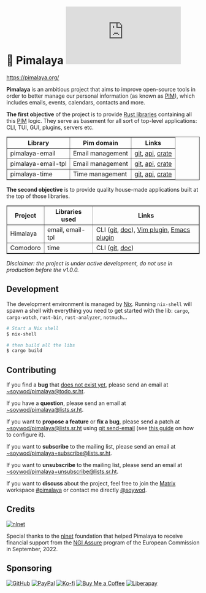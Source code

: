 # 💼 Pimalaya [![Matrix](https://img.shields.io/matrix/pimalaya:matrix.org?color=success&label=chat)](https://matrix.to/#/#pimalaya:matrix.org)

https://pimalaya.org/

**Pimalaya** is an ambitious project that aims to improve open-source tools in order to better manage our personal information (as known as [PIM]), which includes emails, events, calendars, contacts and more.

**The first objective** of the project is to provide [Rust libraries](https://git.sr.ht/~soywod/pimalaya) containing all this [PIM] logic. They serve as basement for all sort of top-level applications: CLI, TUI, GUI, plugins, servers etc.

<table border="1">
  <thead>
    <tr>
      <th>Library</th>
      <th>
        Pim domain
      </th>
      <th>Links</th>
    </tr>
  </thead>
  <tbody>
    <tr>
      <td>pimalaya-email</td>
      <td>Email management</td>
      <td>
        <a href="https://git.sr.ht/~soywod/pimalaya/tree/master/item/email/README.md">git</a>,
        <a href="https://docs.rs/pimalaya-email/latest/pimalaya_email/">api</a>,
        <a href="https://crates.io/crates/pimalaya-email">crate</a>
      </td>
    </tr>
    <tr>
      <td>pimalaya-email-tpl</td>
      <td>Email management</td>
      <td>
        <a href="https://git.sr.ht/~soywod/pimalaya/tree/master/item/email-tpl/README.md">git</a>,
        <a href="https://docs.rs/pimalaya-email-tpl/latest/pimalaya_email_tpl/">api</a>,
        <a href="https://crates.io/crates/pimalaya-email-tpl">crate</a>
      </td>
    </tr>
    <tr>
      <td>pimalaya-time</td>
      <td>
        Time management
      </td>
      <td>
        <a href="https://git.sr.ht/~soywod/pimalaya/tree/master/item/time/README.md">git</a>,
        <a href="https://docs.rs/pimalaya-time/latest/pimalaya_time/">api</a>,
        <a href="https://crates.io/crates/pimalaya-time">crate</a>
      </td>
    </tr>
  </tbody>
</table>

**The second objective** is to provide quality house-made applications built at the top of those libraries.

<table border="1">
  <thead>
    <tr>
      <th>Project</th>
      <th>Libraries used</th>
      <th>Links</th>
    </tr>
  </thead>
  <tbody>
    <tr>
      <td>Himalaya</td>
      <td>email, email-tpl</td>
      <td>
        CLI (<a href="https://github.com/soywod/himalaya">git</a>, <a href="https://pimalaya.org/himalaya/">doc</a>),
        <a href="https://git.sr.ht/~soywod/himalaya-vim">Vim plugin</a>,
        <a href="https://github.com/dantecatalfamo/himalaya-emacs">Emacs plugin</a>
      </td>
    </tr>
    <tr>
      <td>Comodoro</td>
      <td>time</td>
      <td>
        CLI (<a href="https://github.com/soywod/comodoro">git</a>, <a href="https://pimalaya.org/comodoro/">doc</a>)
      </td>
    </tr>
  </tbody>
</table>

*Disclaimer: the project is under active development, do not use in production before the v1.0.0.*

## Development

The development environment is managed by [Nix](https://nixos.org/download.html). Running `nix-shell` will spawn a shell with everything you need to get started with the lib: `cargo`, `cargo-watch`, `rust-bin`, `rust-analyzer`, `notmuch`…

```sh
# Start a Nix shell
$ nix-shell

# then build all the libs
$ cargo build
```

## Contributing

If you find a **bug** that [does not exist yet](https://todo.sr.ht/~soywod/pimalaya), please send an email at [~soywod/pimalaya@todo.sr.ht](mailto:~soywod/pimalaya@todo.sr.ht).

If you have a **question**, please send an email at [~soywod/pimalaya@lists.sr.ht](mailto:~soywod/pimalaya@lists.sr.ht).

If you want to **propose a feature** or **fix a bug**, please send a patch at [~soywod/pimalaya@lists.sr.ht](mailto:~soywod/pimalaya@lists.sr.ht) using [git send-email](https://git-scm.com/docs/git-send-email) (see [this guide](https://git-send-email.io/) on how to configure it).

If you want to **subscribe** to the mailing list, please send an email at [~soywod/pimalaya+subscribe@lists.sr.ht](mailto:~soywod/pimalaya+subscribe@lists.sr.ht).

If you want to **unsubscribe** to the mailing list, please send an email at [~soywod/pimalaya+unsubscribe@lists.sr.ht](mailto:~soywod/pimalaya+unsubscribe@lists.sr.ht).

If you want to **discuss** about the project, feel free to join the [Matrix](https://matrix.org/) workspace [#pimalaya](https://matrix.to/#/#pimalaya:matrix.org) or contact me directly [@soywod](https://matrix.to/#/@soywod:matrix.org).

## Credits

[![nlnet](https://nlnet.nl/logo/banner-160x60.png)](https://nlnet.nl/project/Himalaya/index.html)

Special thanks to the [nlnet](https://nlnet.nl/project/Himalaya/index.html) foundation that helped Pimalaya to receive financial support from the [NGI Assure](https://www.ngi.eu/ngi-projects/ngi-assure/) program of the European Commission in September, 2022.

## Sponsoring

[![GitHub](https://img.shields.io/badge/-GitHub%20Sponsors-fafbfc?logo=GitHub%20Sponsors)](https://github.com/sponsors/soywod)
[![PayPal](https://img.shields.io/badge/-PayPal-0079c1?logo=PayPal&logoColor=ffffff)](https://www.paypal.com/paypalme/soywod)
[![Ko-fi](https://img.shields.io/badge/-Ko--fi-ff5e5a?logo=Ko-fi&logoColor=ffffff)](https://ko-fi.com/soywod)
[![Buy Me a Coffee](https://img.shields.io/badge/-Buy%20Me%20a%20Coffee-ffdd00?logo=Buy%20Me%20A%20Coffee&logoColor=000000)](https://www.buymeacoffee.com/soywod)
[![Liberapay](https://img.shields.io/badge/-Liberapay-f6c915?logo=Liberapay&logoColor=222222)](https://liberapay.com/soywod)

[PIM]: https://en.wikipedia.org/wiki/Personal_information_manager
